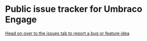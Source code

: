 # Public issue tracker for Umbraco Engage

[Head on over to the issues tab to report a bug or feature idea](https://github.com/umbraco/Umbraco.Engage.Issues/issues/)
